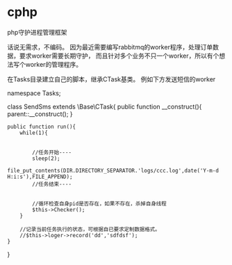 # cphp
php守护进程管理框架

话说无需求，不编码。
因为最近需要编写rabbitmq的worker程序，处理订单数据，要求worker需要长期守护，
而且针对多个业务不只一个worker，所以有个想法写个worker的管理程序。

在Tasks目录建立自己的脚本，继承CTask基类。
例如下方发送短信的worker


namespace Tasks;

class SendSms extends \Base\CTask{
    public function __construct(){
        parent::__construct();
    }

    public function run(){
        while(1){


            //任务开始----
            sleep(2);
            file_put_contents(DIR.DIRECTORY_SEPARATOR.'logs/ccc.log',date('Y-m-d H:i:s'),FILE_APPEND);
            //任务结束----


            //循环检查自身pid是否存在，如果不存在，杀掉自身线程
            $this->Checker();
        }

        //记录当前任务执行的状态，可根据自已要求定制数据格式。
        //$this->loger->record('dd','sdfdsf');
    }
}
